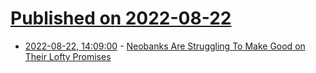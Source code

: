 # [Published on 2022-08-22](index.md)

* [2022-08-22, 14:09:00](https://tech.slashdot.org/story/22/08/22/149236/neobanks-are-struggling-to-make-good-on-their-lofty-promises?utm_source=rss1.0mainlinkanon&utm_medium=feed) - [Neobanks Are Struggling To Make Good on Their Lofty Promises](https://tech.slashdot.org/story/22/08/22/149236/neobanks-are-struggling-to-make-good-on-their-lofty-promises?utm_source=rss1.0mainlinkanon&utm_medium=feed)

